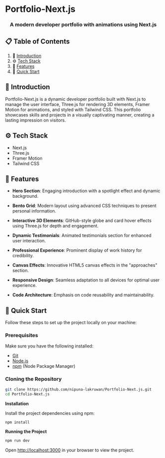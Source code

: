 # Portfolio-Next.js

<h3 align="center">A modern developer portfolio with animations using Next.js</h3>

## 📋 Table of Contents

1. 🤖 [Introduction](#introduction)
2. ⚙️ [Tech Stack](#tech-stack)
3. 🔋 [Features](#features)
4. 🚀 [Quick Start](#quick-start)

## <a name="introduction">🤖 Introduction</a>

Portfolio-Next.js is a dynamic developer portfolio built with Next.js to manage the user interface, Three.js for rendering 3D elements, Framer Motion for animations, and styled with Tailwind CSS. This portfolio showcases skills and projects in a visually captivating manner, creating a lasting impression on visitors.

## <a name="tech-stack">⚙️ Tech Stack</a>

- Next.js
- Three.js
- Framer Motion
- Tailwind CSS

## <a name="features">🔋 Features</a>

- **Hero Section**: Engaging introduction with a spotlight effect and dynamic background.
  
- **Bento Grid**: Modern layout using advanced CSS techniques to present personal information.
  
- **Interactive 3D Elements**: GitHub-style globe and card hover effects using Three.js for depth and engagement.
  
- **Dynamic Testimonials**: Animated testimonials section for enhanced user interaction.
  
- **Professional Experience**: Prominent display of work history for credibility.
  
- **Canvas Effects**: Innovative HTML5 canvas effects in the "approaches" section.
  
- **Responsive Design**: Seamless adaptation to all devices for optimal user experience.
  
- **Code Architecture**: Emphasis on code reusability and maintainability.

## <a name="quick-start">🚀 Quick Start</a>

Follow these steps to set up the project locally on your machine:

### Prerequisites

Make sure you have the following installed:

- [Git](https://git-scm.com/)
- [Node.js](https://nodejs.org/en/)
- [npm](https://www.npmjs.com/) (Node Package Manager)

### Cloning the Repository

```bash
git clone https://github.com/nipuna-lakruwan/Portfolio-Next.js.git
cd Portfolio-Next.js
```

**Installation**

Install the project dependencies using npm:

```bash
npm install
```

**Running the Project**

```bash
npm run dev
```

Open [http://localhost:3000](http://localhost:3000) in your browser to view the project.
